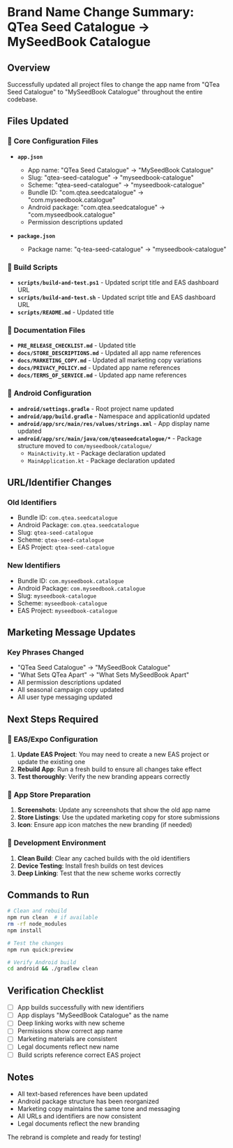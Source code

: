 # Brand Name Change Summary: QTea Seed Catalogue → MySeedBook Catalogue

## Overview
Successfully updated all project files to change the app name from "QTea Seed Catalogue" to "MySeedBook Catalogue" throughout the entire codebase.

## Files Updated

### 📱 **Core Configuration Files**
- **`app.json`**
  - App name: "QTea Seed Catalogue" → "MySeedBook Catalogue"
  - Slug: "qtea-seed-catalogue" → "myseedbook-catalogue"
  - Scheme: "qtea-seed-catalogue" → "myseedbook-catalogue"
  - Bundle ID: "com.qtea.seedcatalogue" → "com.myseedbook.catalogue"
  - Android package: "com.qtea.seedcatalogue" → "com.myseedbook.catalogue"
  - Permission descriptions updated

- **`package.json`**
  - Package name: "q-tea-seed-catalogue" → "myseedbook-catalogue"

### 🔧 **Build Scripts**
- **`scripts/build-and-test.ps1`** - Updated script title and EAS dashboard URL
- **`scripts/build-and-test.sh`** - Updated script title and EAS dashboard URL  
- **`scripts/README.md`** - Updated title

### 📄 **Documentation Files**
- **`PRE_RELEASE_CHECKLIST.md`** - Updated title
- **`docs/STORE_DESCRIPTIONS.md`** - Updated all app name references
- **`docs/MARKETING_COPY.md`** - Updated all marketing copy variations
- **`docs/PRIVACY_POLICY.md`** - Updated app name references
- **`docs/TERMS_OF_SERVICE.md`** - Updated app name references

### 🤖 **Android Configuration**
- **`android/settings.gradle`** - Root project name updated
- **`android/app/build.gradle`** - Namespace and applicationId updated
- **`android/app/src/main/res/values/strings.xml`** - App display name updated
- **`android/app/src/main/java/com/qteaseedcatalogue/*`** - Package structure moved to `com/myseedbook/catalogue/`
  - `MainActivity.kt` - Package declaration updated
  - `MainApplication.kt` - Package declaration updated

## URL/Identifier Changes

### Old Identifiers
- Bundle ID: `com.qtea.seedcatalogue`
- Android Package: `com.qtea.seedcatalogue`
- Slug: `qtea-seed-catalogue`
- Scheme: `qtea-seed-catalogue`
- EAS Project: `qtea-seed-catalogue`

### New Identifiers
- Bundle ID: `com.myseedbook.catalogue`
- Android Package: `com.myseedbook.catalogue`
- Slug: `myseedbook-catalogue`
- Scheme: `myseedbook-catalogue`
- EAS Project: `myseedbook-catalogue`

## Marketing Message Updates

### Key Phrases Changed
- "QTea Seed Catalogue" → "MySeedBook Catalogue"
- "What Sets QTea Apart" → "What Sets MySeedBook Apart"
- All permission descriptions updated
- All seasonal campaign copy updated
- All user type messaging updated

## Next Steps Required

### 🔄 **EAS/Expo Configuration**
1. **Update EAS Project**: You may need to create a new EAS project or update the existing one
2. **Rebuild App**: Run a fresh build to ensure all changes take effect
3. **Test thoroughly**: Verify the new branding appears correctly

### 📱 **App Store Preparation**
1. **Screenshots**: Update any screenshots that show the old app name
2. **Store Listings**: Use the updated marketing copy for store submissions
3. **Icon**: Ensure app icon matches the new branding (if needed)

### 🔧 **Development Environment**
1. **Clean Build**: Clear any cached builds with the old identifiers
2. **Device Testing**: Install fresh builds on test devices
3. **Deep Linking**: Test that the new scheme works correctly

## Commands to Run

```bash
# Clean and rebuild
npm run clean  # if available
rm -rf node_modules
npm install

# Test the changes
npm run quick:preview

# Verify Android build
cd android && ./gradlew clean
```

## Verification Checklist

- [ ] App builds successfully with new identifiers
- [ ] App displays "MySeedBook Catalogue" as the name
- [ ] Deep linking works with new scheme
- [ ] Permissions show correct app name
- [ ] Marketing materials are consistent
- [ ] Legal documents reflect new name
- [ ] Build scripts reference correct EAS project

## Notes

- All text-based references have been updated
- Android package structure has been reorganized
- Marketing copy maintains the same tone and messaging
- All URLs and identifiers are now consistent
- Legal documents reflect the new branding

The rebrand is complete and ready for testing!
